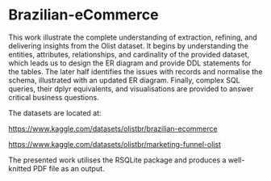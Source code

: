 # Brazilian-eCommerce

This work illustrate the complete understanding of extraction, refining, and delivering insights from the Olist dataset.
It begins by understanding the entities, attributes, relationships, and cardinality of the provided dataset, which leads us to design the ER diagram 
and provide DDL statements for the tables. 
The later half identifies the issues with records and normalise the schema, illustrated with an updated ER diagram. 
Finally, complex SQL queries, their dplyr equivalents, and visualisations are provided to answer critical business questions.

The datasets are located at:

https://www.kaggle.com/datasets/olistbr/brazilian-ecommerce


https://www.kaggle.com/datasets/olistbr/marketing-funnel-olist


The presented work utilises the RSQLite package and produces a well-knitted PDF file as an output.
